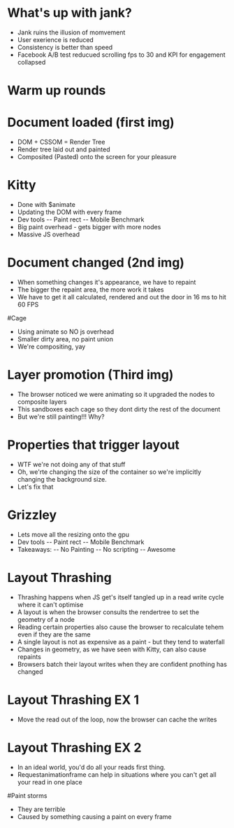 # What's up with jank?

* Jank ruins the illusion of momvement
* User exerience is reduced
* Consistency is better than speed
* Facebook A/B test reducued scrolling fps to 30 and KPI for engagement collapsed



# Warm up rounds

# Document loaded (first img)
* DOM + CSSOM = Render Tree
* Render tree laid out and painted
* Composited (Pasted) onto the screen for your pleasure



# Kitty

* Done with $animate
* Updating the DOM with every frame
* Dev tools
	-- Paint rect
	-- Mobile Benchmark
* Big paint overhead - gets bigger with more nodes
* Massive JS overhead



# Document changed (2nd img)

* When something changes it's appearance, we have to repaint
* The bigger the repaint area, the more work it takes
* We have to get it all calculated, rendered and out the door in 16 ms to hit 60 FPS



#Cage

* Using animate so NO js overhead
* Smaller dirty area, no paint union
* We're compositing, yay


# Layer promotion (Third img)

* The browser noticed we were animating so it upgraded the nodes to composite layers 
* This sandboxes each cage so they dont dirty the rest of the document
* But we're still painting!!! Why?



# Properties that trigger layout

* WTF we're not doing any of that stuff
* Oh, we'rte changing the size of the container so we're implicitly changing the background size.
* Let's fix that


# Grizzley

* Lets move all the resizing onto the gpu
* Dev tools
	-- Paint rect
	-- Mobile Benchmark
* Takeaways:
	-- No Painting
	-- No scripting
	-- Awesome



# Layout Thrashing

* Thrashing happens when JS get's itself tangled up in a read write cycle where it can't optimise
* A layout is when the browser consults the rendertree to set the geometry of a node
* Reading certain properties also cause the browser to recalculate tehem even if they are the same
* A single layout is not as expensive as a paint - but they tend to waterfall
* Changes in geometry, as we have seen with Kitty, can also cause repaints
* Browsers batch their layout writes when they are confident pnothing has changed



# Layout Thrashing EX 1
* Move the read out of the loop, now the browser can cache the writes



# Layout Thrashing EX 2
* In an ideal world, you'd do all your reads first thing.
* Requestanimationframe can help in situations where you can't get all your read in one place

#Paint storms
* They are terrible
* Caused by something causing a paint on every frame